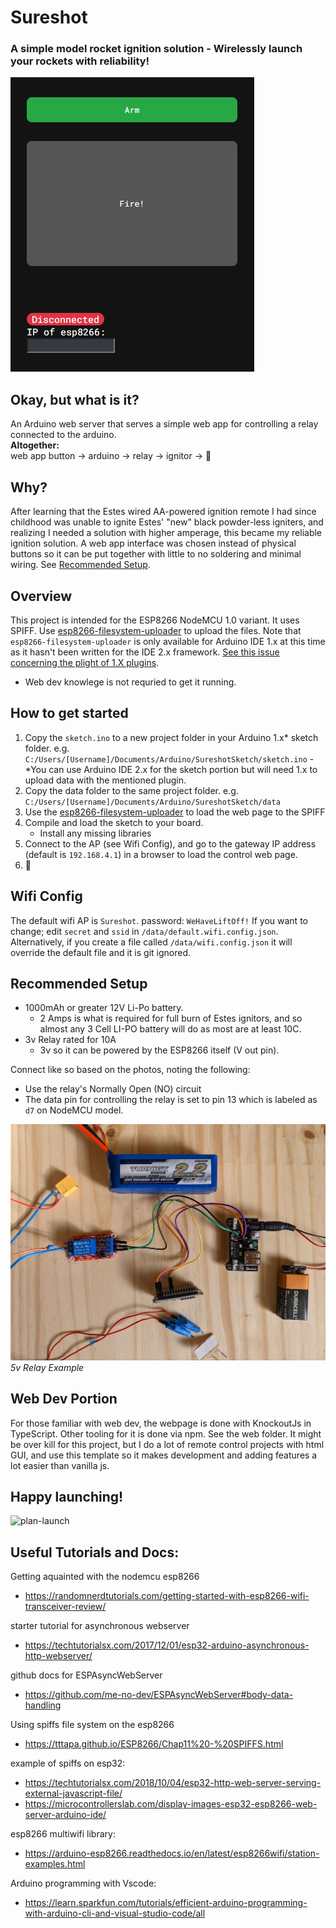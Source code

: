 # Sureshot
### A simple model rocket ignition solution - Wirelessly launch your rockets with reliability!

![screenshot](/Readme-Assets/screenshot.png)

## Okay, but what is it?
An Arduino web server that serves a simple web app for controlling a relay connected to the arduino.  
**Altogether:**  
web app button -> arduino -> relay -> ignitor -> 🚀

## Why?
After learning that the Estes wired AA-powered ignition remote I had since childhood was unable to ignite Estes' "new" black powder-less igniters, and realizing I needed a solution with higher amperage, this became my reliable ignition solution. A web app interface was chosen instead of physical buttons so it can be put together with little to no soldering and minimal wiring. See [Recommended Setup](#recommended-setup).

## Overview
This project is intended for the ESP8266 NodeMCU 1.0 variant. It uses SPIFF. Use [esp8266-filesystem-uploader](https://github.com/esp8266/arduino-esp8266fs-plugin) to upload the files. Note that `esp8266-filesystem-uploader` is only available for Arduino IDE 1.x at this time as it hasn't been written for the IDE 2.x framework. [See this issue concerning the plight of 1.X plugins](https://github.com/arduino/arduino-ide/issues/58).
- Web dev knowlege is not requried to get it running.

## How to get started
1. Copy the `sketch.ino` to a new project folder in your Arduino 1.x* sketch folder. e.g. `C:/Users/[Username]/Documents/Arduino/SureshotSketch/sketch.ino` - *You can use Arduino IDE 2.x for the sketch portion but will need 1.x to upload data with the mentioned plugin.
2. Copy the data folder to the same project folder. e.g. `C:/Users/[Username]/Documents/Arduino/SureshotSketch/data`
3. Use the [esp8266-filesystem-uploader](https://github.com/esp8266/arduino-esp8266fs-plugin) to load the web page to the SPIFF
4. Compile and load the sketch to your board.
    - Install any missing libraries
5. Connect to the AP (see Wifi Config), and go to the gateway IP address (default is `192.168.4.1`) in a browser to load the control web page.
6. 🚀

## Wifi Config
The default wifi AP is `Sureshot`. password: `WeHaveLiftOff!`
If you want to change; edit `secret` and `ssid` in `/data/default.wifi.config.json`.
Alternatively, if you create a file called `/data/wifi.config.json` it will override the default file and it is git ignored.

## Recommended Setup
- 1000mAh or greater 12V Li-Po battery.
  - 2 Amps is what is required for full burn of Estes ignitors, and so almost any 3 Cell LI-PO battery will do as most are at least 10C.
- 3v Relay rated for 10A
  - 3v so it can be powered by the ESP8266 itself (V out pin).

Connect like so based on the photos, noting the following:
- Use the relay's Normally Open (NO) circuit
- The data pin for controlling the relay is set to pin 13 which is labeled as `d7` on NodeMCU model. 

![setup](./Readme-Assets/5vRelaySetup.jpg)
_5v Relay Example_

## Web Dev Portion
For those familiar with web dev, the webpage is done with KnockoutJs in TypeScript. Other tooling for it is done via npm. See the web folder. It might be over kill for this project, but I do a lot of remote control projects with html GUI, and use this template so it makes development and adding features a lot easier than vanilla js.

## Happy launching!
![plan-launch](https://images.spr.so/cdn-cgi/imagedelivery/j42No7y-dcokJuNgXeA0ig/18e4a0f7-942a-4b30-ae7b-e32958e2b83b/giphy-missle_launcg/w=640,quality=80)

## Useful Tutorials and Docs:
Getting aquainted with the nodemcu esp8266
- https://randomnerdtutorials.com/getting-started-with-esp8266-wifi-transceiver-review/

starter tutorial for asynchronous webserver
- https://techtutorialsx.com/2017/12/01/esp32-arduino-asynchronous-http-webserver/

github docs for ESPAsyncWebServer
 - https://github.com/me-no-dev/ESPAsyncWebServer#body-data-handling

Using spiffs file system on the esp8266
- https://tttapa.github.io/ESP8266/Chap11%20-%20SPIFFS.html

example of spiffs on esp32:
- https://techtutorialsx.com/2018/10/04/esp32-http-web-server-serving-external-javascript-file/
- https://microcontrollerslab.com/display-images-esp32-esp8266-web-server-arduino-ide/

esp8266 multiwifi library:
- https://arduino-esp8266.readthedocs.io/en/latest/esp8266wifi/station-examples.html


Arduino programming with Vscode:
- https://learn.sparkfun.com/tutorials/efficient-arduino-programming-with-arduino-cli-and-visual-studio-code/all
